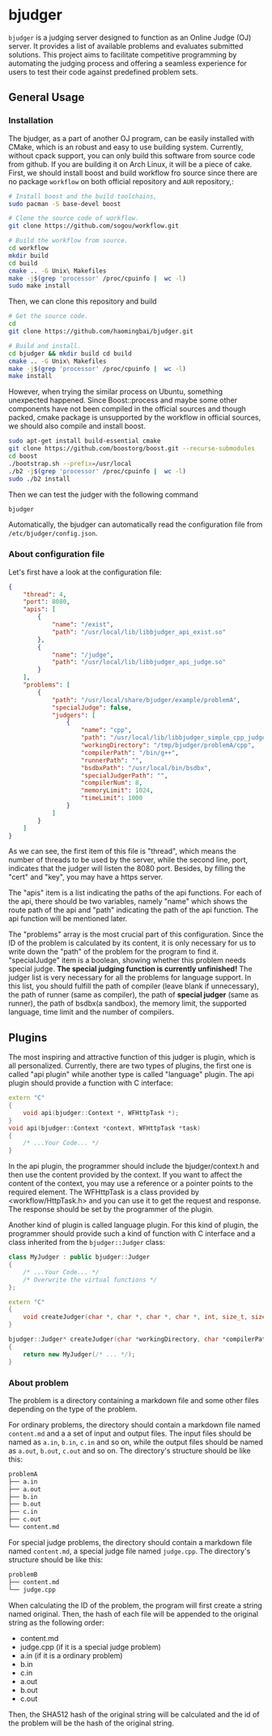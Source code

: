 # bjudger

`bjudger` is a judging server designed to function as an Online Judge (OJ) server. It provides a list of available problems and evaluates submitted solutions. This project aims to facilitate competitive programming by automating the judging process and offering a seamless experience for users to test their code against predefined problem sets.

## General Usage

### Installation

The bjudger, as a part of another OJ program, can be easily installed with CMake, which is an robust and easy to use building system. Currently, without cpack support, you can only build this software from source code from github. If you are building it on Arch Linux, it will be a piece of cake. First, we should install boost and build workflow fro source since there are no package `workflow` on both official repository and `AUR` repository,:

```bash
# Install boost and the build toolchains,
sudo pacman -S base-devel boost

# Clone the source code of workflow.
git clone https://github.com/sogou/workflow.git

# Build the workflow from source.
cd workflow
mkdir build
cd build
cmake .. -G Unix\ Makefiles
make -j$(grep 'processor' /proc/cpuinfo |  wc -l)
sudo make install
```

Then, we can clone this repository and build

```bash
# Get the source code.
cd
git clone https://github.com/haomingbai/bjudger.git

# Build and install.
cd bjudger && mkdir build cd build
cmake .. -G Unix\ Makefiles
make -j$(grep 'processor' /proc/cpuinfo |  wc -l)
make install
```

However, when trying the similar process on Ubuntu, something unexpected happened. Since Boost::process and maybe some other components have not been compiled in the official sources and though packed, cmake package is unsupported by the workflow in official sources, we should also compile and install boost.

```bash
sudo apt-get install build-essential cmake
git clone https://github.com/boostorg/boost.git --recurse-submodules
cd boost
./bootstrap.sh --prefix=/usr/local
./b2 -j$(grep 'processor' /proc/cpuinfo |  wc -l)
sudo ./b2 install
```

Then we can test the judger with the following command

```bash
bjudger
```

Automatically, the bjudger can automatically read the configuration file from `/etc/bjudger/config.json`.

### About configuration file

Let's first have a look at the configuration file:

```json
{
    "thread": 4,
    "port": 8080,
    "apis": [
        {
            "name": "/exist",
            "path": "/usr/local/lib/libbjudger_api_exist.so"
        },
        {
            "name": "/judge",
            "path": "/usr/local/lib/libbjudger_api_judge.so"
        }
    ],
    "problems": [
        {
            "path": "/usr/local/share/bjudger/example/problemA",
            "specialJudge": false,
            "judgers": [
                {
                    "name": "cpp",
                    "path": "/usr/local/lib/libbjudger_simple_cpp_judger.so",
                    "workingDirectory": "/tmp/bjudger/problemA/cpp",
                    "compilerPath": "/bin/g++",
                    "runnerPath": "",
                    "bsdbxPath": "/usr/local/bin/bsdbx",
                    "specialJudgerPath": "",
                    "compilerNum": 8,
                    "memoryLimit": 1024,
                    "timeLimit": 1000
                }
            ]
        }
    ]
}
```

As we can see, the first item of this file is "thread", which means the number of threads to be used by the server, while the second line, port, indicates that the judger will listen the 8080 port. Besides, by filling the "cert" and "key", you may have a https server.

The "apis" item is a list indicating the paths of the api functions. For each of the api, there should be two variables, namely "name" which shows the route path of the api and "path" indicating the path of the api function. The api function will be mentioned later.

The "problems" array is the most crucial part of this configuration. Since the ID of the problem is calculated by its content, it is only necessary for us to write down the "path" of the problem for the program to find it. "specialJudge" item is a boolean, showing whether this problem needs special judge. **The special judging function is currently unfinished!** The judger list is very necessary for all the problems for language support. In this list, you should fulfill the path of compiler (leave blank if unnecessary), the path of runner (same as compiler), the path of **special judger** (same as runner), the path of bsdbx(a sandbox), the memory limit, the supported language, time limit and the number of compilers.

## Plugins

The most inspiring and attractive function of this judger is plugin, which is all personalized. Currently, there are two types of plugins, the first one is called "api plugin" while another type is called "language" plugin. The api plugin should provide a function with C interface:

```C++
extern "C" 
{
    void api(bjudger::Context *, WFHttpTask *);
}
void api(bjudger::Context *context, WFHttpTask *task)
{
    /* ...Your Code... */
}
```

In the api plugin, the programmer should include the bjudger/context.h and then use the content provided by the context. If you want to affect the content of the context, you may use a reference or a pointer points to the required element. The WFHttpTask is a class provided by <workflow/HttpTask.h> and you can use it to get the request and response. The response should be set by the programmer of the plugin.

Another kind of plugin is called language plugin. For this kind of plugin, the programmer should provide such a kind of function with C interface and a class inherited from the `bjudger::Judger` class:

```C++
class MyJudger : public bjudger::Judger
{
    /* ...Your Code... */
    /* Overwrite the virtual functions */
};

extern "C" 
{
    void createJudger(char *, char *, char *, char *, int, size_t, size_t, char *);
}

bjudger::Judger* createJudger(char *workingDirectory, char *compilerPath, char *runnerPath, char *specialJudgerPath, int compilerNum, size_t memoryLimit, size_t timeLimit, char *bsdbxPath)
{
    return new MyJudger(/* ... */);
}
```

### About problem

The problem is a directory containing a markdown file and some other files depending on the type of the problem.

For ordinary problems, the directory should contain a markdown file named `content.md` and a a set of input and output files. The input files should be named as `a.in`, `b.in`, `c.in` and so on, while the output files should be named as `a.out`, `b.out`, `c.out` and so on. The directory's structure should be like this:

```bash
problemA
├── a.in
├── a.out
├── b.in
├── b.out
├── c.in
├── c.out
└── content.md
```

For special judge problems, the directory should contain a markdown file named `content.md`, a special judge file named `judge.cpp`. The directory's structure should be like this:

```bash
problemB
├── content.md
└── judge.cpp
```

When calculating the ID of the problem, the program will first create a string named original. Then, the hash of each file will be appended to the original string as the following order:

+ content.md
+ judge.cpp (if it is a special judge problem)
+ a.in (if it is a ordinary problem)
+ b.in
+ c.in
+ a.out
+ b.out
+ c.out

Then, the SHA512 hash of the original string will be calculated and the id of the problem will be the hash of the original string.
